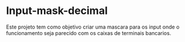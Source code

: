 # Input-mask-decimal
Este projeto tem como objetivo criar uma mascara para os input onde o funcionamento seja parecido com os caixas de terminais bancarios.
